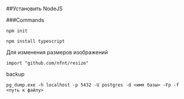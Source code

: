 ##Установить NodeJS

###Commands

    npm init

    npm install typescript

Для изменения размеров изображений
    
    import "github.com/nfnt/resize"

backup
    
    pg_dump.exe -h localhost -p 5432 -U postgres -d <имя базы> -Fp -f <путь к файлу>
    